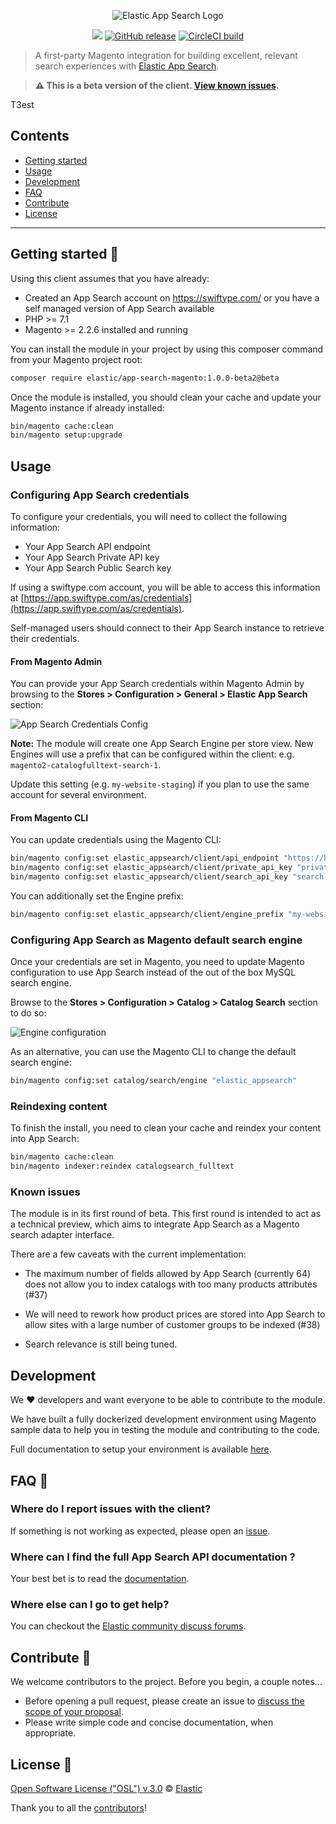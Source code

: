 <p align="center"><img src="https://github.com/elastic/app-search-magento/raw/master/docs/assets/logo-app-search.png?raw=true" alt="Elastic App Search Logo"></p>

<p align="center">
  <img src="https://img.shields.io/packagist/l/elastic/app-search-magento" />
  <a href="https://github.com/elastic/app-search-magento/releases"><img src="https://img.shields.io/github/release/elastic/app-search-magento/all.svg?style=flat-square" alt="GitHub release" /></a>
  <a href="https://circleci.com/gh/elastic/app-search-magento"><img src="https://img.shields.io/circleci/build/github/elastic/app-search-magento/master" alt="CircleCI build" /></a>
</p>

> A first-party Magento integration for building excellent, relevant search experiences with [Elastic App Search](https://www.elastic.co/cloud/app-search-service).

> **:warning: This is a beta version of the client. [View known issues](#known-issues).**

T3est
## Contents

- [Getting started](#getting-started-)
- [Usage](#usage)
- [Development](#development)
- [FAQ](#faq-)
- [Contribute](#contribute-)
- [License](#license-)

***

## Getting started 🐣

Using this client assumes that you have already:

- Created an App Search account on https://swiftype.com/ or you have a self managed version of App Search available
- PHP >= 7.1
- Magento >= 2.2.6 installed and running

You can install the module in your project by using this composer command from your Magento project root:

```bash
composer require elastic/app-search-magento:1.0.0-beta2@beta
```

Once the module is installed, you should clean your cache and update your Magento instance if already installed:

```bash
bin/magento cache:clean
bin/magento setup:upgrade
```

## Usage

### Configuring App Search credentials

To configure your credentials, you will need to collect the following information:

- Your App Search API endpoint
- Your App Search Private API key
- Your App Search Public Search key

If using a swiftype.com account, you will be able to access this information at [https://app.swiftype.com/as/credentials](https://app.swiftype.com/as/credentials).

Self-managed users should connect to their App Search instance to retrieve their credentials.

#### From Magento Admin

You can provide your App Search credentials within Magento Admin by browsing to the **Stores > Configuration > General > Elastic App Search** section:

![App Search Credentials Config](docs/assets/config-credentials.png)

**Note:**
The module will create one App Search Engine per store view.
New Engines will use a prefix that can be configured within the client: e.g. `magento2-catalogfulltext-search-1`.

Update this setting (e.g. `my-website-staging`) if you plan to use the same account for several environment.

#### From Magento CLI

You can update credentials using the Magento CLI:

```bash
bin/magento config:set elastic_appsearch/client/api_endpoint "https://host-xxxx.api.swiftype.com"
bin/magento config:set elastic_appsearch/client/private_api_key "private-XXXXX"
bin/magento config:set elastic_appsearch/client/search_api_key "search-XXXXX"
```

You can additionally set the Engine prefix:

```bash
bin/magento config:set elastic_appsearch/client/engine_prefix "my-website-staging"
```

### Configuring App Search as Magento default search engine

Once your credentials are set in Magento, you need to update Magento configuration to use App Search instead of the out of the box MySQL search engine.

Browse to the **Stores > Configuration > Catalog > Catalog Search** section to do so:

![Engine configuration](docs/assets/config-engine.png)

As an alternative, you can use the Magento CLI to change the default search engine:

```bash
bin/magento config:set catalog/search/engine "elastic_appsearch"
```

### Reindexing content

To finish the install, you need to clean your cache and reindex your content into App Search:

```bash
bin/magento cache:clean
bin/magento indexer:reindex catalogsearch_fulltext
```

### Known issues

The module is in its first round of beta. This first round is intended to act as a technical preview, which aims to integrate App Search as a Magento search adapter interface.

There are a few caveats with the current implementation:

- The maximum number of fields allowed by App Search (currently 64) does not allow you to index catalogs with too many products attributes (#37)

- We will need to rework how product prices are stored into App Search to allow sites with a large number of customer groups to be indexed (#38)

- Search relevance is still being tuned.


## Development

We ❤️ developers and want everyone to be able to contribute to the module.

We have built a fully dockerized development environment using Magento sample data to help you in testing the module and contributing to the code.

Full documentation to setup your environment is available [here](docs/DEVELOPMENT-ENVIRONMENT.md).

## FAQ 🔮

### Where do I report issues with the client?

If something is not working as expected, please open an [issue](https://github.com/elastic/app-search-magento/issues/new).

### Where can I find the full App Search API documentation ?

Your best bet is to read the [documentation](https://swiftype.com/documentation/app-search).

### Where else can I go to get help?

You can checkout the [Elastic community discuss forums](https://discuss.elastic.co/c/app-search).

## Contribute 🚀

We welcome contributors to the project. Before you begin, a couple notes...

+ Before opening a pull request, please create an issue to [discuss the scope of your proposal](https://github.com/elastic/app-search-magento/issues).
+ Please write simple code and concise documentation, when appropriate.

## License 📗

[Open Software License ("OSL") v.3.0](LICENSE) © [Elastic](https://github.com/elastic)

Thank you to all the [contributors](https://github.com/elastic/app-search-magento/graphs/contributors)!
